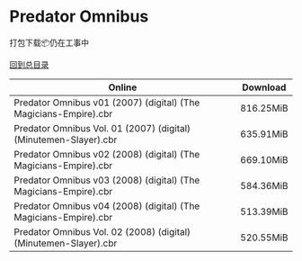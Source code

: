 # Predator Omnibus

打包下载📦仍在工事中

[回到总目录](/Catalogs.md)



Online | Download
--- | ---
Predator Omnibus v01 (2007) (digital) (The Magicians-Empire).cbr | 816.25MiB
Predator Omnibus Vol. 01 (2007) (digital) (Minutemen-Slayer).cbr | 635.91MiB
Predator Omnibus v02 (2008) (digital) (The Magicians-Empire).cbr | 669.10MiB
Predator Omnibus v03 (2008) (digital) (The Magicians-Empire).cbr | 584.36MiB
Predator Omnibus v04 (2008) (digital) (The Magicians-Empire).cbr | 513.39MiB
Predator Omnibus Vol. 02 (2008) (digital) (Minutemen-Slayer).cbr | 520.55MiB